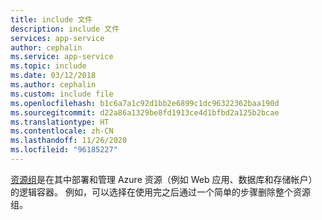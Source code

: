 ```yaml
---
title: include 文件
description: include 文件
services: app-service
author: cephalin
ms.service: app-service
ms.topic: include
ms.date: 03/12/2018
ms.author: cephalin
ms.custom: include file
ms.openlocfilehash: b1c6a7a1c92d1bb2e6899c1dc96322362baa190d
ms.sourcegitcommit: d22a86a1329be8fd1913ce4d1bfbd2a125b2bcae
ms.translationtype: HT
ms.contentlocale: zh-CN
ms.lasthandoff: 11/26/2020
ms.locfileid: "96185227"
---
```

[资源组](../articles/azure-resource-manager/management/overview.md#terminology)是在其中部署和管理 Azure 资源（例如 Web 应用、数据库和存储帐户）的逻辑容器。 例如，可以选择在使用完之后通过一个简单的步骤删除整个资源组。
